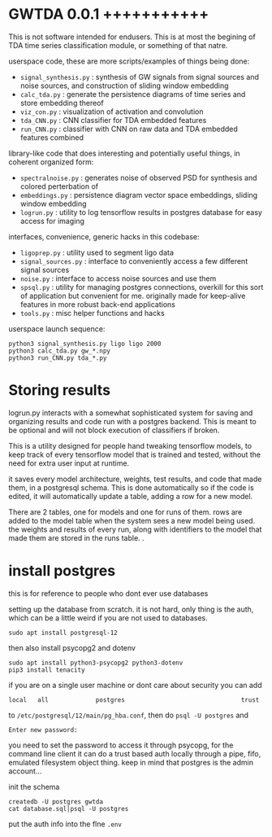 
GWTDA 0.0.1
+++++++++++
===========

This is not software intended for endusers. This is at most the begining of TDA time series classification module, or something of that natre.



userspace code, these are more scripts/examples of things being done:
- `signal_synthesis.py` : synthesis of GW signals from signal sources and noise sources, and construction of sliding window embedding
- `calc_tda.py` : generate the persistence diagrams of time series and store embedding thereof
- `viz_con.py` : visualization of activation and convolution
- `tda_CNN.py` : CNN classifier for TDA embedded features
- `run_CNN.py` : classifier with CNN on raw data and TDA embedded features combined


library-like code that does interesting and potentially useful things, in coherent organized form:
- `spectralnoise.py` : generates noise of observed PSD for synthesis and colored perterbation of 
- `embeddings.py` : persistence diagram vector space embeddings, sliding window embedding
- `logrun.py` : utility to log tensorflow results in postgres database for easy access for imaging

interfaces, convenience, generic hacks in this codebase:
- `ligoprep.py` : utility used to segment ligo data
- `signal_sources.py` : interface to conveniently access a few different signal sources
- `noise.py` : interface to access noise sources and use them
- `spsql.py` : utility for managing postgres connections, overkill for this sort of application but convenient for me. originally made for keep-alive features in more robust back-end applications
- `tools.py` : misc helper functions and hacks






userspace launch sequence:
```
python3 signal_synthesis.py ligo ligo 2000 
python3 calc_tda.py gw_*.npy 
python3 run_CNN.py tda_*.py
```






Storing results
===============

logrun.py interacts with a somewhat sophisticated system for saving and organizing results and code run with a postgres backend. This is meant to be optional and will not block execution of classifiers if broken. 

This is a utility designed for people hand tweaking tensorflow models, to keep track of every tensorflow model that is trained and tested, without the need for extra user input at runtime.  

it saves every model architecture, weights, test results, and code that made them, in a postgresql schema. This is done automatically so if the code is edited, it will automatically update a table, adding a row for a new model. 

There are 2 tables, one for models and one for runs of them. rows are added to the model table when the system sees a new model being used. the weights and results of every run, along with identifiers to the model that made them are stored in the runs table. .







install postgres
================
this is for reference to people who dont ever use databases

setting up the database from scratch. it is not hard, only thing is the auth, which can be a little weird if you are not used to databases. 

```
sudo apt install postgresql-12
```

then also install psycopg2 and dotenv

```
sudo apt install python3-psycopg2 python3-dotenv 
pip3 install tenacity
```

if you are on a single user machine or dont care about security you can add 
```
local   all             postgres                                trust
```

to `/etc/postgresql/12/main/pg_hba.conf`, then do `psql -U postgres` and 
```postgres=# \password 
Enter new password: 
```
you need to set the password to access it through psycopg, for the command line client it can do a trust based auth locally through a pipe, fifo,  emulated filesystem object thing. keep in mind that postgres is the admin account...

init the schema
```
createdb -U postgres gwtda
cat database.sql|psql -U postgres
```


put the auth info into the flne `.env`
